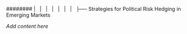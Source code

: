 ######## |   |   |   |   |   |   |   ├── Strategies for Political Risk Hedging in Emerging Markets

*Add content here*